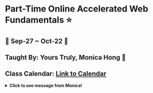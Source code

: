 # Part-Time Online Accelerated Web Fundamentals :star:
## :calendar: Sep-27 ~ Oct-22 :calendar:
## Taught By: Yours Truly, Monica Hong :dancer:
## Class Calendar: [Link to Calendar](https://docs.google.com/spreadsheets/d/19icExurNl5hXTqkHkrgI4wGIZIw_YiPLW_9WQnHT6FM/edit?usp=sharing)

<details>
<summary><b>Click to see message from Monica!</b></summary>

Welcome Ninjas!

I am excited that you are starting on your journey in this awesome world of coding! I am here not only to teach, but to support and encourage you the best I can so you can be successful. 🌱

You may have some varying emotions from excitement to being terrified, and that is okay! I see you.

I am there with excitement for those 💡lightbulb💡 moments you are going to have when something works for the first time.

I am also there with you with how hard and intense it is going to be, because I have gone through the bootcamp myself.

And I have good news! You will get through this 💪🏻 and I believe in ✨you✨.

I'm excited the next 4 weeks are going to be an adventure together! 🎢

I promise to answer any questions you may have about what we're programming and to be upfront with you so you are not surprised with anything.

I only ask that you come with a curiosity to dive in with me and do what is necessary to stay on course each week.

Welcome again and best of luck!

--Monica Hong🥰

</details>